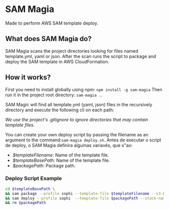 # SAM Magia

Made to perform AWS SAM template deploy.

## What does SAM Magia do?
SAM Magia scans the project directories looking for files named template.yml, yaml or json. After the scan runs the script to package and deploy the SAM template in AWS CloudFormation.


## How it works?
 
First you need to install globally using npm: `npm install -g sam-magia` 
Then run it in the project root directory: `sam-magia .`.

SAM Magic will find all template.yml (yaml, json) files in the recursively directory and execute the following cli on each path:

*We use the project's .gitignore to ignore directories that may contain template files.* 

You can create your own deploy script by passing the filename as an argument to the command:`sam-magia deploy.sh`. Antes de executar o script de deploy, o SAM Magia definira algumas variavés, que s"ao:
 - *$templateFilename*: Name of the template file.
 - *$templateBasePath*: Name of the template file.
 - *$packagePath*: Package path.

### Deploy Script Example

```bash
cd $templateBasePath \
&& sam package --profile sophi --template-file $templateFilename --s3-bucket my-sam-deploy --output-template-file $packagePath \
&& sam deploy --profile sophi  --template-file $packagePath --stack-name my-stack-name \
&& rm $packagePath 
```

